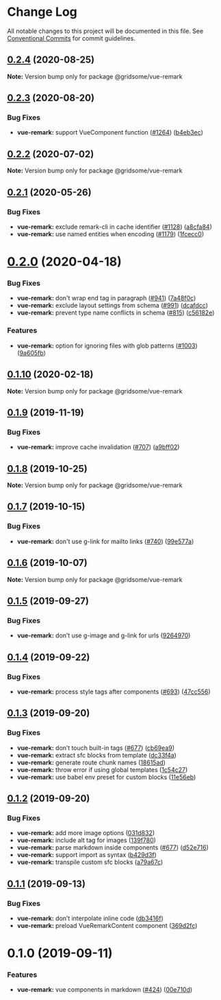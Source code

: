 # Change Log

All notable changes to this project will be documented in this file.
See [Conventional Commits](https://conventionalcommits.org) for commit guidelines.

## [0.2.4](https://github.com/gridsome/gridsome/tree/master/packages/vue-remark/compare/@gridsome/vue-remark@0.2.3...@gridsome/vue-remark@0.2.4) (2020-08-25)

**Note:** Version bump only for package @gridsome/vue-remark





## [0.2.3](https://github.com/gridsome/gridsome/tree/master/packages/vue-remark/compare/@gridsome/vue-remark@0.2.2...@gridsome/vue-remark@0.2.3) (2020-08-20)


### Bug Fixes

* **vue-remark:** support VueComponent function ([#1264](https://github.com/gridsome/gridsome/tree/master/packages/vue-remark/issues/1264)) ([b4eb3ec](https://github.com/gridsome/gridsome/tree/master/packages/vue-remark/commit/b4eb3ecd23baf25719f5bdbe45fc5a9cabb0c4ba))





## [0.2.2](https://github.com/gridsome/gridsome/tree/master/packages/vue-remark/compare/@gridsome/vue-remark@0.2.1...@gridsome/vue-remark@0.2.2) (2020-07-02)

**Note:** Version bump only for package @gridsome/vue-remark





## [0.2.1](https://github.com/gridsome/gridsome/tree/master/packages/vue-remark/compare/@gridsome/vue-remark@0.2.0...@gridsome/vue-remark@0.2.1) (2020-05-26)


### Bug Fixes

* **vue-remark:** exclude remark-cli in cache identifier ([#1128](https://github.com/gridsome/gridsome/tree/master/packages/vue-remark/issues/1128)) ([a8cfa84](https://github.com/gridsome/gridsome/tree/master/packages/vue-remark/commit/a8cfa84254e45b73c9bde98e274d7b89ad4bd0e3))
* **vue-remark:** use named entities when encoding ([#1179](https://github.com/gridsome/gridsome/tree/master/packages/vue-remark/issues/1179)) ([1fcecc0](https://github.com/gridsome/gridsome/tree/master/packages/vue-remark/commit/1fcecc0f47f88f8e0d4992defc30fb3862c226cb))





# [0.2.0](https://github.com/gridsome/gridsome/tree/master/packages/vue-remark/compare/@gridsome/vue-remark@0.1.10...@gridsome/vue-remark@0.2.0) (2020-04-18)


### Bug Fixes

* **vue-remark:** don't wrap end tag in paragraph ([#941](https://github.com/gridsome/gridsome/tree/master/packages/vue-remark/issues/941)) ([7a48f0c](https://github.com/gridsome/gridsome/tree/master/packages/vue-remark/commit/7a48f0c81c1b5ae870cc6b06190d53936553baa9))
* **vue-remark:** exclude layout settings from schema ([#991](https://github.com/gridsome/gridsome/tree/master/packages/vue-remark/issues/991)) ([dcafdcc](https://github.com/gridsome/gridsome/tree/master/packages/vue-remark/commit/dcafdcc5010147d458b887076ec530330edca3fd))
* **vue-remark:** prevent type name conflicts in schema ([#815](https://github.com/gridsome/gridsome/tree/master/packages/vue-remark/issues/815)) ([c56182e](https://github.com/gridsome/gridsome/tree/master/packages/vue-remark/commit/c56182ed9c8047555d842a09fc29adccde36600d))


### Features

* **vue-remark:** option for ignoring files with glob patterns ([#1003](https://github.com/gridsome/gridsome/tree/master/packages/vue-remark/issues/1003)) ([9a605fb](https://github.com/gridsome/gridsome/tree/master/packages/vue-remark/commit/9a605fbf86ef6bc1dcfd3775ee6544f226c92832))





## [0.1.10](https://github.com/gridsome/gridsome/tree/master/packages/vue-remark/compare/@gridsome/vue-remark@0.1.9...@gridsome/vue-remark@0.1.10) (2020-02-18)

**Note:** Version bump only for package @gridsome/vue-remark





## [0.1.9](https://github.com/gridsome/gridsome/tree/master/packages/vue-remark/compare/@gridsome/vue-remark@0.1.8...@gridsome/vue-remark@0.1.9) (2019-11-19)


### Bug Fixes

* **vue-remark:** improve cache invalidation ([#707](https://github.com/gridsome/gridsome/tree/master/packages/vue-remark/issues/707)) ([a9bff02](https://github.com/gridsome/gridsome/tree/master/packages/vue-remark/commit/a9bff02))





## [0.1.8](https://github.com/gridsome/gridsome/tree/master/packages/vue-remark/compare/@gridsome/vue-remark@0.1.7...@gridsome/vue-remark@0.1.8) (2019-10-25)

**Note:** Version bump only for package @gridsome/vue-remark





## [0.1.7](https://github.com/gridsome/gridsome/tree/master/packages/vue-remark/compare/@gridsome/vue-remark@0.1.6...@gridsome/vue-remark@0.1.7) (2019-10-15)


### Bug Fixes

* **vue-remark:** don't use g-link for mailto links ([#740](https://github.com/gridsome/gridsome/tree/master/packages/vue-remark/issues/740)) ([99e577a](https://github.com/gridsome/gridsome/tree/master/packages/vue-remark/commit/99e577a))





## [0.1.6](https://github.com/gridsome/gridsome/tree/master/packages/vue-remark/compare/@gridsome/vue-remark@0.1.5...@gridsome/vue-remark@0.1.6) (2019-10-07)

**Note:** Version bump only for package @gridsome/vue-remark





## [0.1.5](https://github.com/gridsome/gridsome/tree/master/packages/vue-remark/compare/@gridsome/vue-remark@0.1.4...@gridsome/vue-remark@0.1.5) (2019-09-27)


### Bug Fixes

* **vue-remark:** don’t use g-image and g-link for urls ([9264970](https://github.com/gridsome/gridsome/tree/master/packages/vue-remark/commit/9264970))





## [0.1.4](https://github.com/gridsome/gridsome/tree/master/packages/vue-remark/compare/@gridsome/vue-remark@0.1.3...@gridsome/vue-remark@0.1.4) (2019-09-22)


### Bug Fixes

* **vue-remark:** process style tags after components ([#693](https://github.com/gridsome/gridsome/tree/master/packages/vue-remark/issues/693)) ([47cc556](https://github.com/gridsome/gridsome/tree/master/packages/vue-remark/commit/47cc556))





## [0.1.3](https://github.com/gridsome/gridsome/tree/master/packages/vue-remark/compare/@gridsome/vue-remark@0.1.2...@gridsome/vue-remark@0.1.3) (2019-09-20)


### Bug Fixes

* **vue-remark:** don’t touch built-in tags ([#677](https://github.com/gridsome/gridsome/tree/master/packages/vue-remark/issues/677)) ([cb69ea9](https://github.com/gridsome/gridsome/tree/master/packages/vue-remark/commit/cb69ea9))
* **vue-remark:** extract sfc blocks from template ([dc33f4a](https://github.com/gridsome/gridsome/tree/master/packages/vue-remark/commit/dc33f4a))
* **vue-remark:** generate route chunk names ([18615ad](https://github.com/gridsome/gridsome/tree/master/packages/vue-remark/commit/18615ad))
* **vue-remark:** throw error if using global templates ([1c54c27](https://github.com/gridsome/gridsome/tree/master/packages/vue-remark/commit/1c54c27))
* **vue-remark:** use babel env preset for custom blocks ([11e56eb](https://github.com/gridsome/gridsome/tree/master/packages/vue-remark/commit/11e56eb))





## [0.1.2](https://github.com/gridsome/gridsome/tree/master/packages/vue-remark/compare/@gridsome/vue-remark@0.1.1...@gridsome/vue-remark@0.1.2) (2019-09-20)


### Bug Fixes

* **vue-remark:** add more image options ([031d832](https://github.com/gridsome/gridsome/tree/master/packages/vue-remark/commit/031d832))
* **vue-remark:** include alt tag for images ([139f780](https://github.com/gridsome/gridsome/tree/master/packages/vue-remark/commit/139f780))
* **vue-remark:** parse markdown inside components ([#677](https://github.com/gridsome/gridsome/tree/master/packages/vue-remark/issues/677)) ([d52e716](https://github.com/gridsome/gridsome/tree/master/packages/vue-remark/commit/d52e716))
* **vue-remark:** support import as syntax ([b429d3f](https://github.com/gridsome/gridsome/tree/master/packages/vue-remark/commit/b429d3f))
* **vue-remark:** transpile custom sfc blocks ([a79a67c](https://github.com/gridsome/gridsome/tree/master/packages/vue-remark/commit/a79a67c))





## [0.1.1](https://github.com/gridsome/gridsome/tree/master/packages/vue-remark/compare/@gridsome/vue-remark@0.1.0...@gridsome/vue-remark@0.1.1) (2019-09-13)


### Bug Fixes

* **vue-remark:** don’t interpolate inline code ([db3416f](https://github.com/gridsome/gridsome/tree/master/packages/vue-remark/commit/db3416f))
* **vue-remark:** preload VueRemarkContent component ([369d2fc](https://github.com/gridsome/gridsome/tree/master/packages/vue-remark/commit/369d2fc))





# 0.1.0 (2019-09-11)


### Features

* **vue-remark:** vue components in markdown ([#424](https://github.com/gridsome/gridsome/tree/master/packages/vue-remark/issues/424)) ([00e710d](https://github.com/gridsome/gridsome/tree/master/packages/vue-remark/commit/00e710d))
